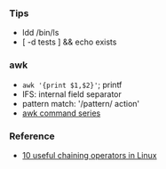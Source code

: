 ### Tips
* ldd /bin/ls
* [ -d tests ] && echo exists

### awk
* `awk '{print $1,$2}'`; printf
* IFS: internal field separator
* pattern match: '/pattern/ action'
* [awk command series](https://www.tecmint.com/tag/awk-command/)

### Reference
* [10 useful chaining operators in Linux](https://www.tecmint.com/chaining-operators-in-linux-with-practical-examples/)

